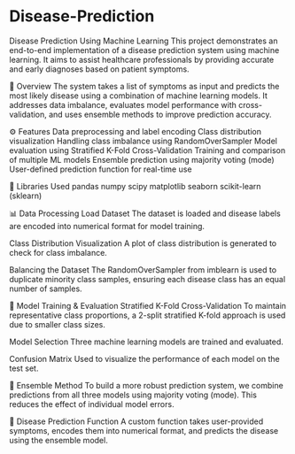 # Disease-Prediction
Disease Prediction Using Machine Learning
This project demonstrates an end-to-end implementation of a disease prediction system using machine learning. It aims to assist healthcare professionals by providing accurate and early diagnoses based on patient symptoms.

📌 Overview
The system takes a list of symptoms as input and predicts the most likely disease using a combination of machine learning models. It addresses data imbalance, evaluates model performance with cross-validation, and uses ensemble methods to improve prediction accuracy.

⚙️ Features
Data preprocessing and label encoding
Class distribution visualization
Handling class imbalance using RandomOverSampler
Model evaluation using Stratified K-Fold Cross-Validation
Training and comparison of multiple ML models
Ensemble prediction using majority voting (mode)
User-defined prediction function for real-time use

🧰 Libraries Used
pandas
numpy
scipy
matplotlib
seaborn
scikit-learn (sklearn)

📊 Data Processing
Load Dataset
The dataset is loaded and disease labels are encoded into numerical format for model training.

Class Distribution Visualization
A plot of class distribution is generated to check for class imbalance.

Balancing the Dataset
The RandomOverSampler from imblearn is used to duplicate minority class samples, ensuring each disease class has an equal number of samples.

🤖 Model Training & Evaluation
Stratified K-Fold Cross-Validation
To maintain representative class proportions, a 2-split stratified K-fold approach is used due to smaller class sizes.

Model Selection
Three machine learning models are trained and evaluated.

Confusion Matrix
Used to visualize the performance of each model on the test set.

🔁 Ensemble Method
To build a more robust prediction system, we combine predictions from all three models using majority voting (mode). This reduces the effect of individual model errors.

🧪 Disease Prediction Function
A custom function takes user-provided symptoms, encodes them into numerical format, and predicts the disease using the ensemble model.

